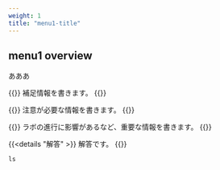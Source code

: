 ```yaml
---
weight: 1
title: "menu1-title"
---
```


## menu1 overview
あああ

{{<hint info>}}
補足情報を書きます。
{{</hint>}}

{{<hint warning>}}
注意が必要な情報を書きます。
{{</hint>}}

{{<hint danger>}}
ラボの進行に影響があるなど、重要な情報を書きます。
{{</hint>}}

{{<details "解答" >}}
解答です。
{{</details>}}

```shell
ls
```